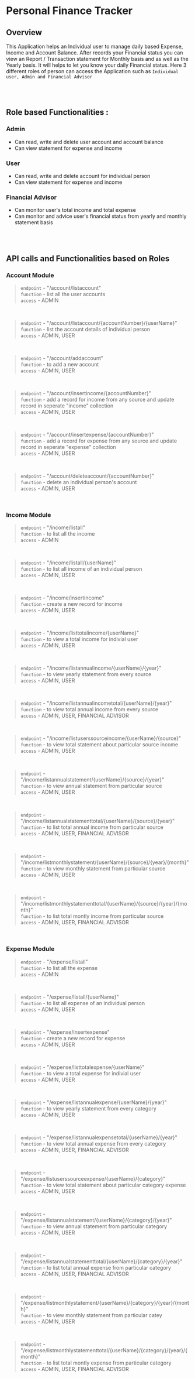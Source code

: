 # Personal Finance Tracker

## Overview

This Application helps an Individual user to manage daily based Expense, Income and Account Balance. After records your Financial status you can view an Report / Transaction statement for Monthly basis and as well as the Yearly basis. It will helps to let you know your daily Financial status. Here 3 different roles of person can access the Application such as `Individual user, Admin and Financial Advisor`

<br>
<br>

## Role based Functionalities :

### Admin 
  - Can read, write and delete user account and account balance
  - Can view statement for expense and income

### User
  - Can read, write and delete account for individual person
  - Can view statement for expense and income

### Financial Advisor
  - Can monitor user's total income and total expense
  - Can monitor and advice user's financial status from yearly and monthly statement basis
<br>
<br>

## API calls and Functionalities based on Roles

### Account Module
  
> `endpoint` - "/account/listaccount"   <br>
`function` - list all the user accounts  <br>
`access`  - ADMIN  <br>

<br>

> `endpoint` - "/account/listaccount/{accountNumber}/{userName}"  <br>
`function` - list the account details of individual person  <br>
`access` - ADMIN, USER  <br>

<br>

> `endpoint` - "/account/addaccount"  <br>
`function` - to add a new account  <br>
`access` - ADMIN, USER  <br>

<br>

> `endpoint` - "/account/insertincome/{accountNumber}"  <br>
`function` - add a record for income from any source and update record in seperate "income" collection  <br>
`access` - ADMIN, USER  <br>

<br>

> `endpoint` - "/account/insertexpense/{accountNumber}"  <br>
`function` - add a record for expense from any source and update record in seperate "expense" collection  <br>
`access` - ADMIN, USER  <br>

<br>

> `endpoint` - "/account/deleteaccount/{accountNumber}"  <br>
`function` - delete an individual person's account  <br>
`access` - ADMIN, USER  <br>


<br>

### Income Module

> `endpoint` - "/income/listall"  <br>
`function` - to list all the income  <br>
`access` - ADMIN  <br>

<br>

> `endpoint` - "/income/listall/{userName}"  <br>
`function` - to list all income of an individual person  <br>
`access` - ADMIN, USER  <br>

<br>

> `endpoint` - "/income/insertincome"  <br>
`function` - create a new record for income  <br>
`access` - ADMIN, USER  <br>

<br>

> `endpoint` - "/income/listtotalincome/{userName}"  <br>
`function` - to view a total income for indivial user  <br>
`access` - ADMIN, USER  <br>

<br>

> `endpoint` - "/income/listannualincome/{userName}/{year}" <br>
`function` - to view yearly statement from every source  <br>
`access` - ADMIN, USER  <br>

<br>

> `endpoint` - "/income/listannualincometotal/{userName}/{year}"  <br>
`function` - to view total annual income from every source  <br>
`access` - ADMIN, USER, FINANCIAL ADVISOR  <br>

<br>

> `endpoint` - "/income/listuserssourceincome/{userName}/{source}"  <br>
`function` - to view total statement about particular source income  <br>
`access` - ADMIN, USER  <br>

<br>

> `endpoint` - "/income/listannualstatement/{userName}/{source}/{year}"  <br>
`function` - to view annual statement from particular source  <br>
`access` - ADMIN, USER  <br>

<br>

> `endpoint` - "/income/listannualstatementtotal/{userName}/{source}/{year}"  <br>
`function` - to list total annual income from particular source  <br>
`access` -   ADMIN, USER, FINANCIAL ADVISOR  <br>

<br>

> `endpoint` - "/income/listmonthlystatement/{userName}/{source}/{year}/{month}"  <br>
`function` - to view monthly statement from particular source  <br>
`access` - ADMIN, USER  <br>

<br>

> `endpoint` - "/income/listmonthlystatementtotal/{userName}/{source}/{year}/{month}"  <br>
`function` - to list total montly income from particular source  <br>
`access` - ADMIN, USER, FINANCIAL ADVISOR  <br>


<br>

### Expense Module

> `endpoint` - "/expense/listall"  <br>
`function` - to list all the expense  <br>
`access` - ADMIN  <br>

<br>

> `endpoint` - "/expense/listall/{userName}"  <br>
`function` - to list all expense of an individual person  <br>
`access` - ADMIN, USER  <br>

<br>

> `endpoint` - "/expense/insertexpense"  <br>
`function` - create a new record for expense  <br>
`access` - ADMIN, USER  <br>

<br>

> `endpoint` - "/expense/listtotalexpense/{userName}"  <br>
`function` - to view a total expense for indivial user  <br>
`access` - ADMIN, USER  <br>

<br>

> `endpoint` - "/expense/listannualexpense/{userName}/{year}"  <br>
`function` - to view yearly statement from every category  <br>
`access` - ADMIN, USER  <br>

<br>

> `endpoint` - "/expense/listannualexpensetotal/{userName}/{year}"  <br>
`function` - to view total annual expense from every category  <br>
`access` - ADMIN, USER, FINANCIAL ADVISOR  <br>

<br>

> `endpoint` - "/expense/listuserssourceexpense/{userName}/{category}"  <br>
`function` - to view total statement about particular category expense  <br>
`access` - ADMIN, USER  <br>

<br>

> `endpoint` - "/expense/listannualstatement/{userName}/{category}/{year}"  <br>
`function` - to view annual statement from particular category  <br>
`access` - ADMIN, USER  <br>

<br>

> `endpoint` - "/expense/listannualstatementtotal/{userName}/{category}/{year}"  <br>
`function` - to list total annual expense from particular category  <br>
`access` -   ADMIN, USER, FINANCIAL ADVISOR  <br>

<br>

> `endpoint` - "/expense/listmonthlystatement/{userName}/{category}/{year}/{month}"  <br>
`function` - to view monthly statement from particular catey  <br>
`access` - ADMIN, USER  <br>

<br>

> `endpoint` - "/expense/listmonthlystatementtotal/{userName}/{category}/{year}/{month}"  <br>
`function` - to list total montly expense from particular category  <br>
`access` - ADMIN, USER, FINANCIAL ADVISOR  <br>
